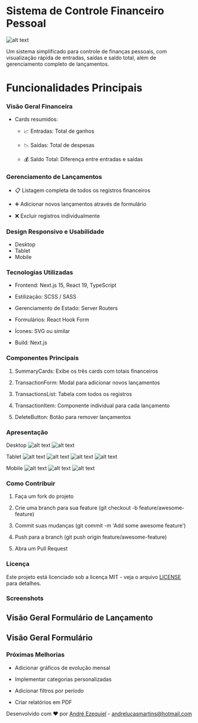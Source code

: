 # Sistema de Controle Financeiro Pessoal

 ![alt text](image.png)

 Um sistema simplificado para controle de finanças pessoais, com visualização rápida de entradas, saídas e saldo total, além de gerenciamento completo de lançamentos.

 # Funcionalidades Principais

 ### Visão Geral Financeira

  -  Cards resumidos:

      -  📈 Entradas: Total de ganhos

      -  📉 Saídas: Total de despesas

      -  💰 Saldo Total: Diferença entre entradas e saídas

### Gerenciamento de Lançamentos

  - 📋 Listagem completa de todos os registros financeiros

  -  ➕ Adicionar novos lançamentos através de formulário

  -  ❌ Excluir registros individualmente

### Design Responsivo e Usabilidade
  - Desktop
  - Tablet
  - Mobile

### Tecnologias Utilizadas

  -  Frontend: Next.js 15, React 19, TypeScript

  -  Estilização: SCSS / SASS

  -  Gerenciamento de Estado: Server Routers

  -  Formulários: React Hook Form

  -  Ícones: SVG ou similar

  -  Build: Next.js

  ### Componentes Principais

  1. SummaryCards: Exibe os três cards com totais financeiros

  2. TransactionForm: Modal para adicionar novos lançamentos

  3.  TransactionsList: Tabela com todos os registros

  4.  TransactionItem: Componente individual para cada lançamento

  5.  DeleteButton: Botão para remover lançamentos

  ### Apresentação
  Desktop
  ![alt text](image.png)
  ![alt text](image-1.png)

  Tablet
  ![alt text](image-2.png)
  ![alt text](image-4.png)
  ![alt text](image-5.png)
![alt text](image-6.png)

  Mobile
![alt text](image-9.png)
![alt text](image-7.png)
![alt text](image-8.png)

### Como Contribuir

  1.  Faça um fork do projeto

  2.  Crie uma branch para sua feature (git checkout -b feature/awesome-feature)

  3.  Commit suas mudanças (git commit -m 'Add some awesome feature')

  4.  Push para a branch (git push origin feature/awesome-feature)

  5.  Abra um Pull Request

### Licença

Este projeto está licenciado sob a licença MIT - veja o arquivo [LICENSE]() para detalhes.

### Screenshots
Visão Geral	  Formulário de Lançamento
--
Visão Geral	Formulário
--

### Próximas Melhorias

  -  Adicionar gráficos de evolução mensal

  -  Implementar categorias personalizadas

  -  Adicionar filtros por período

  -  Criar relatórios em PDF


Desenvolvido com ❤️ por [André Ezequiel]("https://www.linkedin.com/in/andreezequiel/") - [andrelucasmartins@hotmail.com](mailto:andrelucasmartins@hotmail.com)